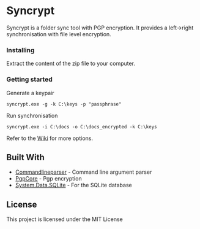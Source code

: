 # Syncrypt

Syncrypt is a folder sync tool with PGP encryption. It provides a left->right synchronisation with file level encryption.

### Installing

Extract the content of the zip file to your computer.

### Getting started

Generate a keypair
```
syncrypt.exe -g -k C:\keys -p "passphrase"
```

Run synchronisation
```
syncrypt.exe -i C:\docs -o C:\docs_encrypted -k C:\keys
```

Refer to the [Wiki](https://github.com/Gabisonfire/syncrypt/wiki) for more options.

## Built With

* [Commandlineparser](https://github.com/commandlineparser/commandline) - Command line argument parser
* [PgpCore](https://github.com/mattosaurus/PgpCore) - Pgp encryption
* [System.Data.SQLite](https://system.data.sqlite.org/index.html/doc/trunk/www/downloads.wiki) - For the SQLite database

## License

This project is licensed under the MIT License
